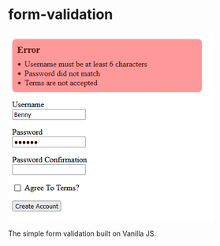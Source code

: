 # form-validation
![GitHub Logo](/media/screenshot.png)

The simple form validation built on Vanilla JS.
